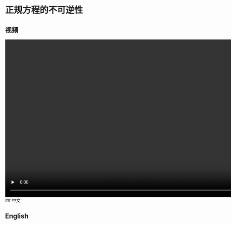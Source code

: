# 正规方程的不可逆性
## 视频
<video height=510 width=900 controls="controls" preload="none">
      <source src="amWiki/videos/001/02-Week2/1 Linear Regression with Multiple Variables/7-Normal Equation Noninvertibility.mp4" type="video/mp4">
</video>
## 中文

## English
